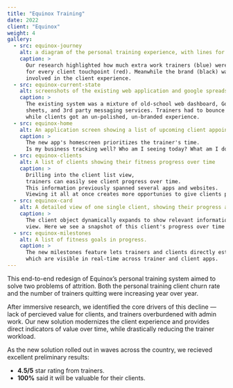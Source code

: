 ```yaml
---
title: "Equinox Training"
date: 2022
client: "Equinox"
weight: 4
gallery:
  - src: equinox-journey
    alt: a diagram of the personal training experience, with lines for the client, trainer, and brand
    caption: >
      Our research highlighted how much extra work trainers (blue) were doing
      for every client touchpoint (red). Meanwhile the brand (black) was barely 
      involved in the client experience.
  - src: equinox-current-state
    alt: screenshots of the existing web application and google spreadsheet tools used by trainers
    caption: >
      The existing system was a mixture of old-school web dashboard, Google
      sheets, and 3rd party messaging services. Trainers had to bounce between all three systems, 
      while clients got an un-polished, un-branded experience.
  - src: equinox-home
    alt: An application screen showing a list of upcoming client appointments.
    caption: >
      The new app's homescreen prioritizes the trainer's time. 
      Is my business tracking well? Who am I seeing today? What am I doing with them?
  - src: equinox-clients
    alt: A list of clients showing their fitness progress over time
    caption: >
      Drilling into the client list view,
      trainers can easily see client progress over time. 
      This information previously spanned several apps and websites.
      Viewing it all at once creates more opportunies to give clients positive news.
  - src: equinox-card
    alt: A detailed view of one single client, showing their progress and upcoming appointments
    caption: >
      The client object dynamically expands to show relevant information in each
      view. Here we see a snapshot of this client's progress over time and committment to future sessions.
  - src: equinox-milestones
    alt: A list of fitness goals in progress.
    caption: >
      The new milestones feature lets trainers and clients directly establish measureable goals,
      which are visible in real-time across trainer and client apps.
---
```


This end-to-end redesign of Equinox’s personal training system aimed to solve two problems of attrition. Both the personal training client churn rate and the number of trainers quitting were increasing year over year.

After immersive research, we identified the core drivers of this decline — lack of percieved value for clients, and trainers overburdened with admin work. Our new solution modernizes the client experience and provides direct indicators of value over time, while drastically reducing the trainer workload.

As the new solution rolled out in waves across the country, we recieved excellent preliminary results:

- **4.5/5** star rating from trainers.
- **100%** said it will be valuable for their clients.
